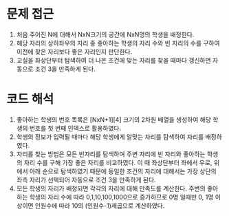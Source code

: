 # 문제 접근 #
1. 처음 주어진 N에 대해서 NxN크기의 공간에 NxN명의 학생을 배정한다.
2. 해당 자리의 상하좌우의 자리 중 좋아하는 학생의 자리 수와 빈 자리의 수를 구하여 이전에 찾은 자리보다 좋은 자리인지 판단한다.
3. 교실을 좌상단부터 탐색하여 더 나은 조건에 맞는 자리를 찾을 때마다 갱신하면 자동으로 조건 3을 만족하게 된다.

# 코드 해석 #
1. 좋아하는 학생의 번호 목록은 [NxN+1][4] 크기의 2차원 배열을 생성하여 해당 학생의 번호를 첫 번째 인덱스로 활용하였다.
2. 학생의 정보가 입력될 때마다 해당 학생에게 알맞는 자리를 탐색하여 자리를 배정하였다.
3. 자리를 찾는 방법은 모든 빈자리를 탐색하며 주변 자리에 빈 자리와 좋아하는 학생의 자리 수를 구해 가장 좋은 자리를 비교하였다. 이 때 좌상단부터 좌에서 우로, 위에서 아래 순으로 탐색하였기 때문에 동일한 조건의 자리에 대해서는 가장 상단의 좌측 자리가 선택되어 자동으로 조건 3을 만족하게 된다.
4. 모든 학생의 자리가 배정되면 각각의 자리에 대해 만족도를 계산한다. 주변의 좋아하는 학생의 자리 수에 따라 0,1,10,100,1000으로 증가하므로 0명 일때만 0, 1명 이상이면 인원수에 따라 10의 (인원수-1)제곱으로 계산하였다.
